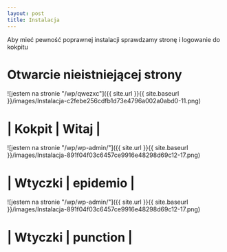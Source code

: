 ```yaml
---
layout: post
title: Instalacja
---
```


Aby mieć pewność poprawnej instalacji sprawdzamy stronę i logowanie do kokpitu
# Otwarcie nieistniejącej strony


![jestem na stronie "/wp/qwezxc"]({{ site.url }}{{ site.baseurl }}/images/Instalacja-c2febe256cdfb1d73e4796a002a0abd0-11.png)

# | Kokpit        | Witaj                   |


![jestem na stronie "/wp/wp-admin/"]({{ site.url }}{{ site.baseurl }}/images/Instalacja-891f04f03c6457ce9916e48298d69c12-17.png)

# | Wtyczki       | epidemio                |


![jestem na stronie "/wp/wp-admin/"]({{ site.url }}{{ site.baseurl }}/images/Instalacja-891f04f03c6457ce9916e48298d69c12-17.png)

# | Wtyczki       | punction                |
